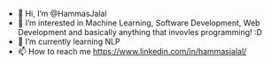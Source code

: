 - 👋 Hi, I’m @HammasJalal
- 👀 I’m interested in Machine Learning, Software Development, Web Development and basically anything that invovles programming! :D
- 🌱 I’m currently learning NLP
- 📫 How to reach me https://www.linkedin.com/in/hammasjalal/

